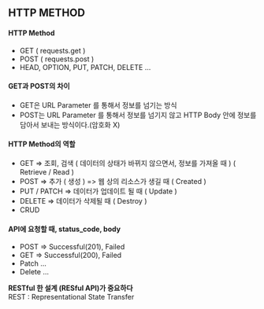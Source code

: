 ## HTTP METHOD

#### HTTP Method
- GET ( requests.get )
- POST ( requests.post )
- HEAD, OPTION, PUT, PATCH, DELETE ...

#### GET과 POST의 차이
-  GET은 URL Parameter 를 통해서 정보를 넘기는 방식
-  POST는 URL Parameter 를 통해서 정보를 넘기지 않고 HTTP Body 안에 정보를 담아서 보내는 방식이다.(암호화 X)

#### HTTP Method의 역할
- GET => 조회, 검색 ( 데이터의 상태가 바뀌지 않으면서, 정보를 가져올 때 ) ( Retrieve / Read )
- POST => 추가 ( 생성 ) => 웹 상의 리소스가 생길 때 ( Created )
- PUT / PATCH => 데이터가 업데이트 될 때 ( Update )
- DELETE => 데이터가 삭제될 때 ( Destroy )
- CRUD

#### API에 요청할 때, status_code, body
- POST => Successful(201), Failed
- GET => Successful(200), Failed
- Patch ...
- Delete ...

**RESTful 한 설계 (RESful API)가 중요하다**  
REST : Representational State Transfer